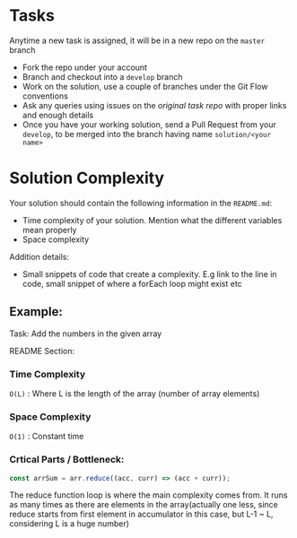 # Tasks

Anytime a new task is assigned, it will be in a new repo on the `master` branch

- Fork the repo under your account
- Branch and checkout into a `develop` branch
- Work on the solution, use a couple of branches under the Git Flow conventions
- Ask any queries using issues on the *original task repo* with proper links and enough details
- Once you have your working solution, send a Pull Request from your `develop`, to be merged into the branch having name `solution/<your name>`


# Solution Complexity

Your solution should contain the following information in the `README.md`: 

- Time complexity of your solution. Mention what the different variables mean properly
- Space complexity

Addition details:
- Small snippets of code that create a complexity. E.g link to the line in code, small snippet of where a forEach loop might exist etc


## Example:

Task: Add the numbers in the given array

README Section:

### Time Complexity

`O(L)` : Where L is the length of the array (number of array elements)

### Space Complexity

`O(1)` : Constant time


### Crtical Parts / Bottleneck:

```js
const arrSum = arr.reduce((acc, curr) => (acc + curr));
```
The reduce function loop is where the main complexity comes from. It runs as many times as there are elements in the array(actually one less, since reduce starts from first element in accumulator in this case, but L-1 ~ L, considering L is a huge number)
